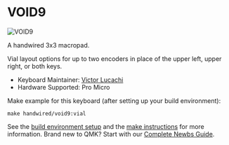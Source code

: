 # VOID9

![VOID9](https://i.imgur.com/Db82OaX.jpg)

A handwired 3x3 macropad.

Vial layout options for up to two encoders in place of the upper left, upper right, or both keys.

* Keyboard Maintainer: [Victor Lucachi](https://github.com/victorlucachi)
* Hardware Supported: Pro Micro

Make example for this keyboard (after setting up your build environment):

    make handwired/void9:vial

See the [build environment setup](https://docs.qmk.fm/#/getting_started_build_tools) and the [make instructions](https://docs.qmk.fm/#/getting_started_make_guide) for more information. Brand new to QMK? Start with our [Complete Newbs Guide](https://docs.qmk.fm/#/newbs).
